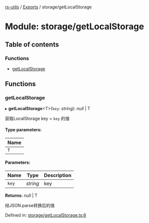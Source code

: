 [rs-utils](../README.md) / [Exports](../modules.md) / storage/getLocalStorage

# Module: storage/getLocalStorage

## Table of contents

### Functions

- [getLocalStorage](storage_getlocalstorage.md#getlocalstorage)

## Functions

### getLocalStorage

▸ **getLocalStorage**<T\>(`key`: *string*): *null* \| T

获取LocalStorage key = `key` 的值

#### Type parameters:

Name |
------ |
`T` |

#### Parameters:

Name | Type | Description |
------ | ------ | ------ |
`key` | *string* | key   |

**Returns:** *null* \| T

经JSON.parse转换后的值

Defined in: [storage/getLocalStorage.ts:6](https://github.com/HanZhaorz/rs-utils/blob/b14f015/src/storage/getLocalStorage.ts#L6)
